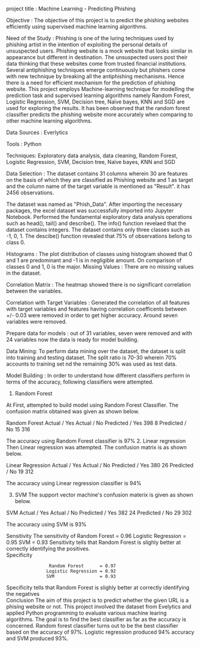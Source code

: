 project title : Machine Learning - Predicting Phishing

Objective : The objective of this project is to predict the phishing websites efficiently using supervised machine learning algorithms.

Need of the Study : Phishing is one of the luring techniques used by phishing artist in the intention of exploiting the personal details of unsuspected users. Phishing website is a mock website that looks similar in appearance but different in destination. The unsuspected users post their data thinking that these websites come from trusted financial institutions. Several antiphishing techniques emerge continuously but phishers come with new technique by breaking all the antiphishing mechanisms. Hence there is a need for efficient mechanism for the prediction of phishing website. This project employs Machine-learning technique for modelling the prediction task and supervised learning algorithms namely Random Forest, Logistic Regression, SVM, Decision tree, Naïve bayes, KNN and SGD are used for exploring the results. It has been observed that the random forest classifier predicts the phishing website more accurately when comparing to other machine learning algorithms.

Data Sources : Everlytics

Tools : Python 

Techniques: Exploratory data analysis, data cleaning, Random Forest, Logistic Regression, SVM, Decision tree, Naïve bayes, KNN and SGD

Data Selection : The dataset contains 31 columns wherein 30 are features on the basis of which they are classified as Phishing website and 1 as target and the column name of the target variable is mentioned as "Result". it has 2456 observations.

The dataset was named as "Phish_Data". After importing the necessary packages, the excel dataset was successfully imported into Jupyter Notebook. Performed the fundamental exploratory data analysis operations such as head(), tail() and describe(). The info() function revelaed that the dataset contains integers. The dataset contains only three classes such as -1, 0, 1. The descibe() function revealed that 75% of observations belong to class 0. 

Histograms : The plot distribution of classes using histogram showed that 0 and 1 are predominant and -1 is in negligible amount. On comparison of classes 0 and 1, 0 is the major. 
Missing Values : There are no missing values in the dataset.

Correlation Matrix : The heatmap showed there is no significant correlation between the variables. 

Correlation with Target Variables : Generated the correlation of all features with target variables and features having correlation coefficents between  +/- 0.03 were removed in order to get higher accuracy. Around seven variables were removed. 

Prepare data for models : out of 31 variables, seven were removed and with 24 variables now the data is ready for model building.

Data Mining: To perform data mining over the dataset, the dataset is split into training and testing dataset. The split ratio is 70-30 wherein 70% accounts to training set nd the remaining 30% was used as test data.


Model Building :
In order to understand how different classifiers perform in terms of the accuracy, following classifiers were attempted. 

1. Random Forest

At First, attempted to build model using Random Forest Classifier. The confusion matrix obtained was given as shown below.

Random Forest	Actual / Yes	Actual / No
Predicted  / Yes	      398	         8
Predicted / No	        15	         316

The accuracy using Random Forest classifier is 97%
2. Linear regression
Then Linear regression was attempted. The confusion matrix is as shown below.

Linear Regression	Actual / Yes	Actual / No
Predicted  / Yes	          380	         26
Predicted / No	            19	         312

The accuracy using Linear regression classifier is 94%

3. SVM
The support vector machine's confusion materix is given as shown below.

SVM	Actual / Yes	Actual / No
Predicted  / Yes	  382	   24
Predicted / No	    29	   302

The accuracy using SVM is 93%

Sensitivity
The sensitivity of Random Forest       = 0.96
                   Logistic Regression = 0.95
                   SVM                 = 0.93
 Sensitivity tells that Random Forest is slighly better at correctly identifying the positives.                  
 Specificity
 
                    Random Forest      = 0.97
                   Logistic Regression = 0.92
                   SVM                 = 0.93
 
Specificity tells that Random Forest is slighly better at correctly identifying the negatives                  
Conclusion
The aim of this project is to predict whether the given URL is a phising website or not. This project involved the dataset from Evelytics and applied Python programming to evaluate various machine learing algorithms. The goal is to find the best classifier as far as the accuracy is concerned. Random forest classifier turns out to be the best classifier based on the accuracy of 97%. Logistic regression produced 94% accuracy and SVM produced 93%.

